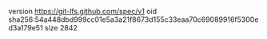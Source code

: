 version https://git-lfs.github.com/spec/v1
oid sha256:54a448dbd999cc01e5a3a21f8673d155c33eaa70c69089916f5300ed3a179e51
size 2842
